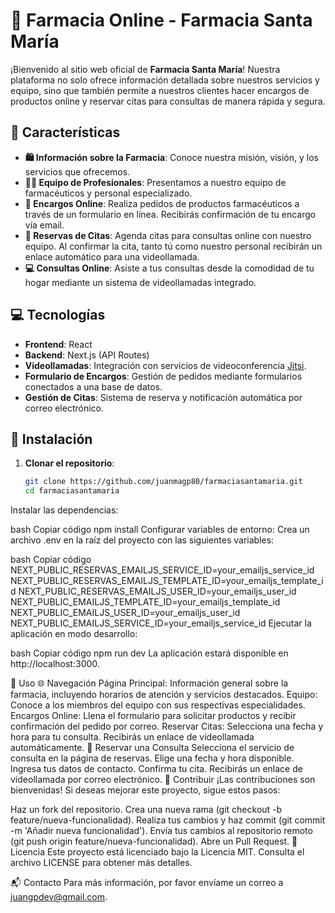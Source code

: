 # 🏥 Farmacia Online - **Farmacia Santa María**

¡Bienvenido al sitio web oficial de **Farmacia Santa María**! Nuestra plataforma no solo ofrece información detallada sobre nuestros servicios y equipo, sino que también permite a nuestros clientes hacer encargos de productos online y reservar citas para consultas de manera rápida y segura.

## 🌟 **Características**

- **🛍️ Información sobre la Farmacia**: Conoce nuestra misión, visión, y los servicios que ofrecemos.
- **👩‍⚕️ Equipo de Profesionales**: Presentamos a nuestro equipo de farmacéuticos y personal especializado.
- **📝 Encargos Online**: Realiza pedidos de productos farmacéuticos a través de un formulario en línea. Recibirás confirmación de tu encargo vía email.
- **📅 Reservas de Citas**: Agenda citas para consultas online con nuestro equipo. Al confirmar la cita, tanto tú como nuestro personal recibirán un enlace automático para una videollamada.
- **💻 Consultas Online**: Asiste a tus consultas desde la comodidad de tu hogar mediante un sistema de videollamadas integrado.

## 💻 **Tecnologías**

- **Frontend**: React
- **Backend**: Next.js (API Routes)
- **Videollamadas**: Integración con servicios de videoconferencia [Jitsi](https://jitsi.org/).
- **Formulario de Encargos**: Gestión de pedidos mediante formularios conectados a una base de datos.
- **Gestión de Citas**: Sistema de reserva y notificación automática por correo electrónico.

## 🚀 **Instalación**

1. **Clonar el repositorio**:
   ```bash
   git clone https://github.com/juanmagp80/farmaciasantamaria.git
   cd farmaciasantamaria
Instalar las dependencias:

bash
Copiar código
npm install
Configurar variables de entorno:
Crea un archivo .env en la raíz del proyecto con las siguientes variables:

bash
Copiar código
NEXT_PUBLIC_RESERVAS_EMAILJS_SERVICE_ID=your_emailjs_service_id
NEXT_PUBLIC_RESERVAS_EMAILJS_TEMPLATE_ID=your_emailjs_template_id
NEXT_PUBLIC_RESERVAS_EMAILJS_USER_ID=your_emailjs_user_id
NEXT_PUBLIC_EMAILJS_TEMPLATE_ID=your_emailjs_template_id
NEXT_PUBLIC_EMAILJS_USER_ID=your_emailjs_user_id
NEXT_PUBLIC_EMAILJS_SERVICE_ID=your_emailjs_service_id
Ejecutar la aplicación en modo desarrollo:

bash
Copiar código
npm run dev
La aplicación estará disponible en http://localhost:3000.

📖 Uso
🌐 Navegación
Página Principal: Información general sobre la farmacia, incluyendo horarios de atención y servicios destacados.
Equipo: Conoce a los miembros del equipo con sus respectivas especialidades.
Encargos Online: Llena el formulario para solicitar productos y recibir confirmación del pedido por correo.
Reservar Citas: Selecciona una fecha y hora para tu consulta. Recibirás un enlace de videollamada automáticamente.
📅 Reservar una Consulta
Selecciona el servicio de consulta en la página de reservas.
Elige una fecha y hora disponible.
Ingresa tus datos de contacto.
Confirma tu cita. Recibirás un enlace de videollamada por correo electrónico.
🤝 Contribuir
¡Las contribuciones son bienvenidas! Si deseas mejorar este proyecto, sigue estos pasos:

Haz un fork del repositorio.
Crea una nueva rama (git checkout -b feature/nueva-funcionalidad).
Realiza tus cambios y haz commit (git commit -m 'Añadir nueva funcionalidad').
Envía tus cambios al repositorio remoto (git push origin feature/nueva-funcionalidad).
Abre un Pull Request.
📜 Licencia
Este proyecto está licenciado bajo la Licencia MIT. Consulta el archivo LICENSE para obtener más detalles.

📬 Contacto
Para más información, por favor envíame un correo a juangpdev@gmail.com.
